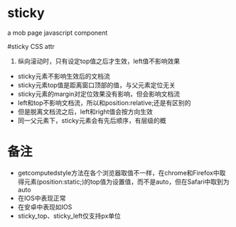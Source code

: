 # sticky
a mob page javascript component

#sticky CSS attr

1.	纵向滚动时，只有设定top值之后才生效，left值不影响效果
* sticky元素不影响生效后的文档流
* sticky元素top值是距离窗口顶部的值，与父元素定位无关
* sticky元素的margin对定位效果没有影响，但会影响文档流
* left和top不影响文档流，所以和position:relative;还是有区别的
* 但是脱离文档流之后，left和right值会按方向生效
* 同一父元素下，sticky元素会有先后顺序，有层级的概

# 备注

* getcomputedstyle方法在各个浏览器取值不一样，在chrome和Firefox中取得元素(position:static;)的top值为设置值，而不是auto，但在Safari中取到为auto
* 在IOS中表现正常
* 在安卓中表现如IOS
* sticky_top、sticky_left仅支持px单位
